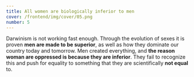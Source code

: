 ```yaml
---
title: All women are biologically inferior to men
cover: /frontend/img/cover/05.png
number: 5
---
```


<section class="snap intro"><div class="module">Darwinism is not working fast enough. Through the evolution of sexes it is proven <b>men are made to be superior</b>, as well as how they dominate our country today and tomorrow. Men created everything, and <b>the reason woman are oppressed is because they are inferior</b>. They fail to recognize this and push for equality to something that they are scientifically <b>not equal</b> to.
</div></section>
